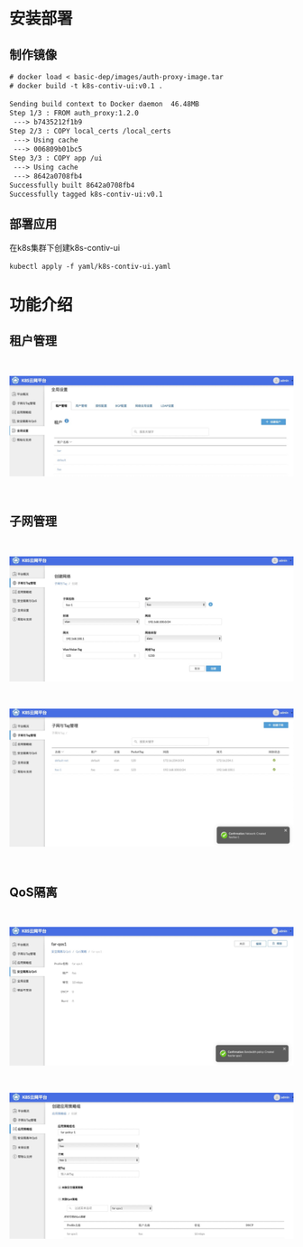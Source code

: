 
# 安装部署

## 制作镜像

```
# docker load < basic-dep/images/auth-proxy-image.tar
# docker build -t k8s-contiv-ui:v0.1 . 

Sending build context to Docker daemon  46.48MB
Step 1/3 : FROM auth_proxy:1.2.0
 ---> b7435212f1b9
Step 2/3 : COPY local_certs /local_certs
 ---> Using cache
 ---> 006809b01bc5
Step 3/3 : COPY app /ui
 ---> Using cache
 ---> 8642a0708fb4
Successfully built 8642a0708fb4
Successfully tagged k8s-contiv-ui:v0.1
```

## 部署应用

在k8s集群下创建k8s-contiv-ui

` kubectl apply -f yaml/k8s-contiv-ui.yaml `


# 功能介绍

## 租户管理

<br>

![k8s-contiv-ui](docs/images/readme-1.jpg)

<br>

## 子网管理

<br>

![k8s-contiv-ui](docs/images/readme-2.jpg)

<br>

![k8s-contiv-ui](docs/images/readme-3.jpg)

<br>

## QoS隔离

<br>

![k8s-contiv-ui](docs/images/readme-4.jpg)

<br>

![k8s-contiv-ui](docs/images/readme-5.jpg)

<br>





